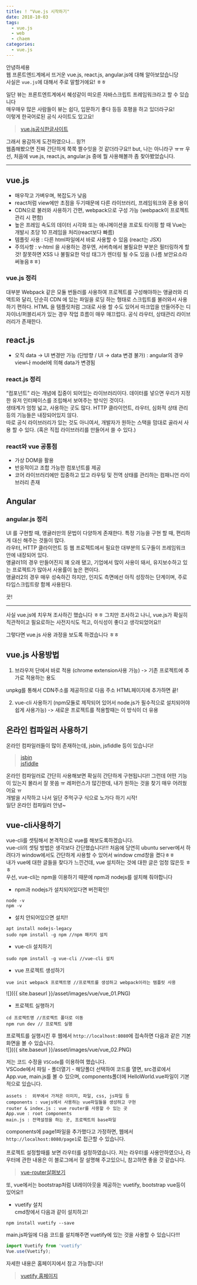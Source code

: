 ```yaml
---
title: ! "Vue.js 시작하기"
date: 2018-10-03
tags:
  - vue.js
  - web
  - chaem
categories:
  - vue.js
---
```


안녕하세용  
웹 프론트엔드계에서 뜨거운 vue.js, react.js, angular.js에 대해 알아보았습니당  
사실은 `vue.js`에 대해서 주로 말할거에요! ㅎㅎ

일단 뷰는 프론트엔트계에서 혜성같이 떠오른 자바스크립트 프레임워크라고 할 수 있습니다  
매우매우 많은 사람들이 뷰는 쉽다, 입문하기 좋다 등등 호평을 하고 있더라구요!  
이렇게 한국어로된 공식 사이트도 있고요!  

> [vue.js공식한글사이트](https://kr.vuejs.org/v2/guide/#%EC%8B%9C%EC%9E%91%ED%95%98%EA%B8%B0)  

그래서 용감하게 도전하였으나... 읭?!  
웹좀해봤으면 진짜 간단하게 쭉쭉 짤수잇을 것 같더라구요!! but, 나는 아니라구 ㅠㅠ
우선, 처음에 vue.js, react.js, angular.js 중에 뭘 사용해볼까 좀 찾아봤었습니다.  

---

## vue.js
- 매우작고 가벼우며, 복잡도가 낮음
- react처럼 view에만 초점을 두기때문에 다른 라이브러리, 프레임워크와 혼용 용이
- CDN으로 불러와 사용하기 간편, webpack으로 구성 가능 (webpack이 프로젝트 관리 시 편함)
- 높은 프레임 속도의 데이터 시각화 또는 애니메이션을 프로토 타이핑 할 때 Vue는 개발시 초당 10 프레임을 처리(react보다 빠름)
- 템플릿 사용 : 다른 html파일에서 바로 사용할 수 있음 (react는 JSX)
- 주의사항 : v-html 을 사용하는 경우엔, 서버측에서 불필요한 부분은 필터링하게 할 것! 잘못하면 XSS 나 불필요한 악성 태그가 렌더링 될 수도 있음 (나름 보안요소라 써놓음ㅎㅎ)

### vue.js 정리
대부분 Webpack 같은 모듈 번들러를 사용하여 프로젝트를 구성해야하는 앵귤러와 리액트와 달리, 단순히 CDN 에 있는 파일을 로딩 하는 형태로 스크립트를 불러와서 사용하기 편하다. HTML 을 템플릿처럼 그대로 사용 할 수도 있어서 마크업을 만들어주는 디자이너/퍼블리셔가 있는 경우 작업 흐름이 매우 매끄럽다. 공식 라우터, 상태관리 라이브러리가 존재한다.  

## react.js
- 오직 data -> UI 변경만 가능 (단방향 / UI -> data 변경 불가) : angular의 경우 view나 model에 의해 data가 변경됨

### react.js 정리
“컴포넌트” 라는 개념에 집중이 되어있는 라이브러리이다. 데이터를 넣으면 우리가 지정한 유저 인터페이스를 조립해서 보여주는 방식인 것이다.  
생태계가 엄청 넓고, 사용하는 곳도 많다. HTTP 클라이언트, 라우터, 심화적 상태 관리 등의 기능들은 내장되어있지 않다.  
따로 공식 라이브러리가 있는 것도 아니여서, 개발자가 원하는 스택을 맘대로 골라서 사용 할 수 있다. (혹은 직접 라이브러리를 만들어서 쓸 수 있다.)

### react와 vue 공통점
- 가상 DOM을 활용
- 반응적이고 조합 가능한 컴포넌트를 제공
- 코어 라이브러리에만 집중하고 있고 라우팅 및 전역 상태를 관리하는 컴패니언 라이브러리 존재

## Angular
### angular.js 정리
UI 를 구현할 때, 앵귤러만의 문법이 다양하게 존재한다. 특정 기능을 구현 할 때, 편리하게 대신 해주는 것들이 많다.  
라우터, HTTP 클라이언트 등 웹 프로젝트에서 필요한 대부분의 도구들이 프레임워크 안에 내장되어 있다.  
앵귤러1의 경우 만들어진지 꽤 오래 됐고, 기업에서 많이 사용이 돼서, 유지보수하고 있는 프로젝트가 많아서 사용률이 높은 편이다.  
앵귤러2의 경우 매우 성숙하긴 하지만, 인지도 측면에선 아직 성장하는 단계이며, 주로 타입스크립트랑 함께 사용된다.

끗!  

---

사실 vue.js에 치우쳐 조사하긴 했습니다 ㅎㅎ 그치만 조사하고 나니, vue.js가 확실히 직관적이고 필요로하는 사전지식도 적고, 이식성이 좋다고 생각되었어요!!  

그렇다면 vue.js 사용 과정을 보도록 하겠습니다 ㅎㅎ  

## vue.js 사용방법
1. 브라우저 단에서 바로 적용 (chrome extension사용 가능)
-> 기존 프로젝트에 추가로 적용하는 용도

unpkg를 통해서 CDN주소를 제공하므로 다음 주소 HTML페이지에 추가하면 끝!
<script src="https://unpkg.com/vue/dist/vue.js"></script>

2. vue-cli 사용하기 (npm모듈로 제작되어 있어서 node.js가 필수적으로 설치되어야 쉽게 사용가능)
-> 새로운 프로젝트를 적용할때는 이 방식이 더 유용

## 온라인 컴파일러 사용하기

온라인 컴파일러들이 많이 존재하는데, jsbin, jsfiddle 등이 있습니다!

> [jsbin](https://jsbin.com/?html,js,output)  
> [jsfiddle](https://jsfiddle.net/boilerplate/vue)  

온라인 컴파일러로 간단히 사용해보면 확실히 간단하게 구현됩니다!! 그런데 어떤 기능이 있는지 몰라서 잘 못씀 ㅠ 레퍼런스가 많긴한데, 내가 원하는 것을 찾기 매우 어려웠어요 ㅠ    
개발을 시작하고 나서 일단 주먹구구 식으로 노가다 하기 시작!  
일단 온라인 컴파일러 안녕~  

## vue-cli사용하기

vue-cli를 셋팅해서 본격적으로 vue를 해보도록하겠습니다.  
vue-cli의 셋팅 방법은 생각보다 간단했습니다!!!
처음에 당연히 ubuntu server에서 하려다가 window에서도 간단하게 사용할 수 있어서 window cmd창을 켰다ㅎㅎ  
내가 vue에 대한 글들을 찾다가 느낀건데, vue 설치하는 것에 대한 글은 엄청 많은듯 ㅎㅎ  
우선, vue-cli는 npm을 이용하기 때문에 npm과 nodejs를 설치해 줘야합니다  

- npm과 nodejs가 설치되어있다면 버전확인!  

```
node -v
npm -v
```

- 설치 안되어있으면 설치!!  

```
apt install nodejs-legacy
sudo npm install -g npm //npm 패키지 설치
```

- vue-cli 설치하기  

```
sudo npm install -g vue-cli //vue-cli 설치
```

- vue 프로젝트 생성하기  

```
vue init webpack 프로젝트명 //프로젝트를 생성하고 webpack이라는 템플릿 사용
```

![]({{ site.baseurl }}/asset/images/vue/vue_01.PNG)

- 프로젝트 실행하기  

```
cd 프로젝트명 //프로젝트 폴더로 이동
npm run dev // 프로젝트 실행
```

프로젝트를 실행시킨 후 웹에서 `http://localhost:8080`에 접속하면 다음과 같은 기본 화면을 볼 수 있습니다.  
![]({{ site.baseurl }}/asset/images/vue/vue_02.PNG)

저는 코드 수정을 `VSCode`를 이용하여 했습니다.  
VSCode에서 파일 - 폴더열기 - 해당폴더 선택하여 코드를 열면, src경로에서 App.vue, main.js를 볼 수 있으며, components폴더에 HelloWorld.vue파일이 기본적으로 있습니다.  

```
assets :  외부에서 가져온 이미지, 파일, css, js파일 등
components : vuejs에서 사용하는 vue파일들을 생성하고 구현
router & index.js : vue router를 사용할 수 있는 곳
App.vue : root components
main.js : 전역설정을 하는 곳, 프로젝트의 base파일
```  

components에 page1파일을 추가했다고 가정하면, 웹에서 `http://localhost:8080/page1`로 접근할 수 있습니다.  
<br>
프로젝트 설정할때를 보면 라우터를 설정하였습니다. 저는 라우터를 사용안하였으나, 라우터에 관한 내용은 이 블로그에서 잘 설명해 주고있으니, 참고하면 좋을 것 같습니다.  

> [vue-router살펴보기](http://blog.jeonghwan.net/2018/04/07/vue-router.html)  

또, vue에서는 bootstrap처럼 UI레이아웃을 제공하는 vuetify, bootstrap vue등이 있어요!!  

- vuetify 설치  
cmd창에서 다음과 같이 설치하고!  

```
npm install vuetify --save
```

main.js파일에 다음 코드를 설치해주면 vuetify에 있는 것을 사용할 수 있습니다!!!

```js  
import Vuetify from 'vuetify'
Vue.use(Vuetify);
```  

자세한 내용은 홈페이지에서 참고 가능합니다!  
> [vuetify 홈페이지](https://vuetifyjs.com/ko/getting-started/quick-start)  

